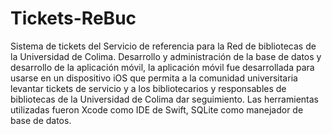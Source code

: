 # Tickets-ReBuc

Sistema de tickets del Servicio de referencia para la Red de bibliotecas de la Universidad de Colima.
Desarrollo y administración de la base de datos y desarrollo de la aplicación móvil, la aplicación móvil fue desarrollada para usarse en un dispositivo iOS que permita a la comunidad universitaria levantar tickets de servicio y a los bibliotecarios y responsables de bibliotecas de la Universidad de Colima dar seguimiento. Las herramientas utilizadas fueron Xcode como IDE de Swift, SQLite como manejador de base de datos.

